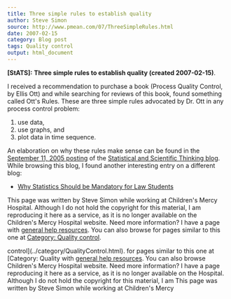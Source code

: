 ```yaml
---
title: Three simple rules to establish quality
author: Steve Simon
source: http://www.pmean.com/07/ThreeSimpleRules.html
date: 2007-02-15
category: Blog post
tags: Quality control
output: html_document
---
```

**[StATS]:** **Three simple rules to establish
quality (created 2007-02-15)**.

I received a recommendation to purchase a book (Process Quality Control,
by Ellis Ott) and while searching for reviews of this book, found
something called Ott\'s Rules. These are three simple rules advocated by
Dr. Ott in any process control problem:

1.  use data,
2.  use graphs, and
3.  plot data in time sequence.

An elaboration on why these rules make sense can be found in the
[September 11, 2005
posting](http://jsdstat.com/Statblog/2005/09/11/otts-rules/) of the
[Statistical and Scientific Thinking
blog](http://www.jsdstat.com/Statblog/). While browsing this blog, I
found another interesting entry on a different blog:

-   [Why Statistics Should be Mandatory for Law
    Students](http://prawfsblawg.blogs.com/prawfsblawg/2006/05/why_statistics__1.html)

This page was written by Steve Simon while working at Children\'s Mercy
Hospital. Although I do not hold the copyright for this material, I am
reproducing it here as a service, as it is no longer available on the
Children\'s Mercy Hospital website. Need more information? I have a page
with [general help resources](../GeneralHelp.html). You can also browse
for pages similar to this one at [Category: Quality
control](../category/QualityControl.html).
<!---More--->
control](../category/QualityControl.html).
for pages similar to this one at [Category: Quality
with [general help resources](../GeneralHelp.html). You can also browse
Children\'s Mercy Hospital website. Need more information? I have a page
reproducing it here as a service, as it is no longer available on the
Hospital. Although I do not hold the copyright for this material, I am
This page was written by Steve Simon while working at Children\'s Mercy

<!---Do not use
**[StATS]:** **Three simple rules to establish
This page was written by Steve Simon while working at Children\'s Mercy
Hospital. Although I do not hold the copyright for this material, I am
reproducing it here as a service, as it is no longer available on the
Children\'s Mercy Hospital website. Need more information? I have a page
with [general help resources](../GeneralHelp.html). You can also browse
for pages similar to this one at [Category: Quality
control](../category/QualityControl.html).
--->


